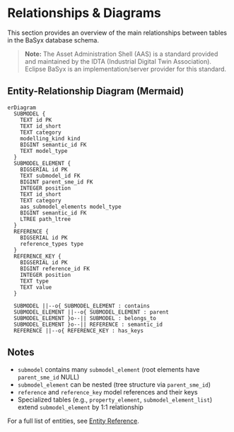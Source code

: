 # Relationships & Diagrams

This section provides an overview of the main relationships between tables in the BaSyx database schema.

> **Note:** The Asset Administration Shell (AAS) is a standard provided and maintained by the IDTA (Industrial Digital Twin Association). Eclipse BaSyx is an implementation/server provider for this standard.

## Entity-Relationship Diagram (Mermaid)

```mermaid
erDiagram
  SUBMODEL {
    TEXT id PK
    TEXT id_short
    TEXT category
    modelling_kind kind
    BIGINT semantic_id FK
    TEXT model_type
  }
  SUBMODEL_ELEMENT {
    BIGSERIAL id PK
    TEXT submodel_id FK
    BIGINT parent_sme_id FK
    INTEGER position
    TEXT id_short
    TEXT category
    aas_submodel_elements model_type
    BIGINT semantic_id FK
    LTREE path_ltree
  }
  REFERENCE {
    BIGSERIAL id PK
    reference_types type
  }
  REFERENCE_KEY {
    BIGSERIAL id PK
    BIGINT reference_id FK
    INTEGER position
    TEXT type
    TEXT value
  }

  SUBMODEL ||--o{ SUBMODEL_ELEMENT : contains
  SUBMODEL_ELEMENT ||--o{ SUBMODEL_ELEMENT : parent
  SUBMODEL_ELEMENT }o--|| SUBMODEL : belongs_to
  SUBMODEL_ELEMENT }o--|| REFERENCE : semantic_id
  REFERENCE ||--o{ REFERENCE_KEY : has_keys

```

## Notes
- `submodel` contains many `submodel_element` (root elements have `parent_sme_id` NULL)
- `submodel_element` can be nested (tree structure via `parent_sme_id`)
- `reference` and `reference_key` model references and their keys
- Specialized tables (e.g., `property_element`, `submodel_element_list`) extend `submodel_element` by 1:1 relationship

For a full list of entities, see [Entity Reference](./entities.md).

